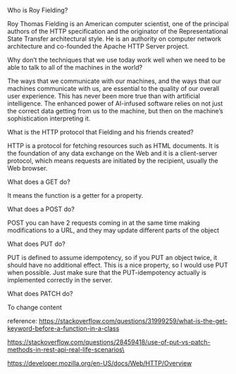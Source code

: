 Who is Roy Fielding?

Roy Thomas Fielding is an American computer scientist, one of the principal authors of the HTTP specification and the originator of the Representational State Transfer architectural style. He is an authority on computer network architecture and co-founded the Apache HTTP Server project.




Why don’t the techniques that we use today work well when we need to be able to talk to all of the machines in the world?

The ways that we communicate with our machines, and the ways that our machines communicate with us, are essential to the quality of our overall user experience. This has never been more true than with artificial intelligence. The enhanced power of AI-infused software relies on not just the correct data getting from us to the machine, but then on the machine’s sophistication interpreting it.

What is the HTTP protocol that Fielding and his friends created?

HTTP is a protocol for fetching resources such as HTML documents. It is the foundation of any data exchange on the Web and it is a client-server protocol, which means requests are initiated by the recipient, usually the Web browser. 




What does a GET do?

It means the function is a getter for a property.




What does a POST do?

POST you can have 2 requests coming in at the same time making modifications to a URL, and they may update different parts of the object




What does PUT do?

PUT is defined to assume idempotency, so if you PUT an object twice, it should have no additional effect. This is a nice property, so I would use PUT when possible. Just make sure that the PUT-idempotency actually is implemented correctly in the server.




What does PATCH do?

To change content




reference: https://stackoverflow.com/questions/31999259/what-is-the-get-keyword-before-a-function-in-a-class

https://stackoverflow.com/questions/28459418/use-of-put-vs-patch-methods-in-rest-api-real-life-scenarios\

https://developer.mozilla.org/en-US/docs/Web/HTTP/Overview